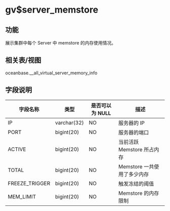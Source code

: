 gv$server_memstore 
=======================================



功能 
-----------

展示集群中每个 Server 中 memstore 的内存使用情况。

相关表/视图 
---------------

oceanbase.__all_virtual_server_memory_info

字段说明 
-------------



|    **字段名称**    |   **类型**    | **是否可以为 NULL** |       **描述**       |
|----------------|-------------|----------------|--------------------|
| IP             | varchar(32) | NO             | 服务器的 IP            |
| PORT           | bigint(20)  | NO             | 服务器的端口             |
| ACTIVE         | bigint(20)  | NO             | 当前活跃 Memstore 所占内存 |
| TOTAL          | bigint(20)  | NO             | Memstore 一共使用了多少内存 |
| FREEZE_TRIGGER | bigint(20)  | NO             | 触发冻结的阈值            |
| MEM_LIMIT      | bigint(20)  | NO             | Memstore 的内存限制     |


